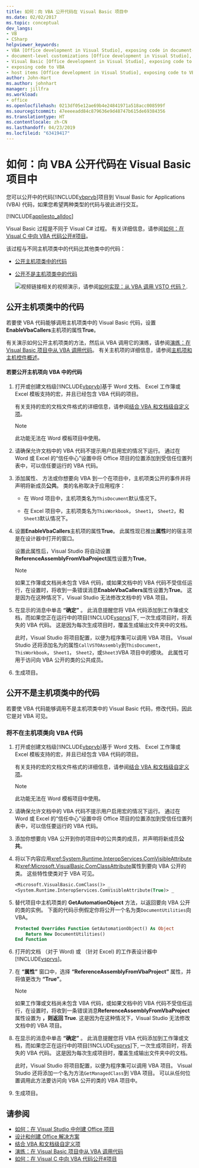 ```yaml
---
title: 如何：向 VBA 公开代码在 Visual Basic 项目中
ms.date: 02/02/2017
ms.topic: conceptual
dev_langs:
- VB
- CSharp
helpviewer_keywords:
- VBA [Office development in Visual Studio], exposing code in document-level customizations
- document-level customizations [Office development in Visual Studio], exposing code
- Visual Basic [Office development in Visual Studio], exposing code to VBA
- exposing code to VBA
- host items [Office development in Visual Studio], exposing code to VBA
author: John-Hart
ms.author: johnhart
manager: jillfra
ms.workload:
- office
ms.openlocfilehash: 0213df05e12ae69b4e24841971a518acc008599f
ms.sourcegitcommit: 47eeeeadd84c879636e9d48747b615de69384356
ms.translationtype: HT
ms.contentlocale: zh-CN
ms.lasthandoff: 04/23/2019
ms.locfileid: "63419417"
---
```

# <a name="how-to-expose-code-to-vba-in-a-visual-basic-project"></a>如何：向 VBA 公开代码在 Visual Basic 项目中
  您可以公开中的代码[!INCLUDE[vbprvb](../sharepoint/includes/vbprvb-md.md)]项目到 Visual Basic for Applications (VBA) 代码，如果您希望两种类型的代码与彼此进行交互。

 [!INCLUDE[appliesto_alldoc](../vsto/includes/appliesto-alldoc-md.md)]

 Visual Basic 过程是不同于 Visual C# 过程。 有关详细信息，请参阅[如何：在 Visual C 中向 VBA 代码公开&#35;项目](../vsto/how-to-expose-code-to-vba-in-a-visual-csharp-project.md)。

 该过程与不同主机项类中的代码比其他类中的代码：

- [公开主机项类中的代码](#HostItemCode)

- [公开不是主机项类中的代码](#NonHostItem)

  ![视频链接](../vsto/media/playvideo.gif "链接至视频")相关的视频演示，请参阅[如何实现：从 VBA 调用 VSTO 代码？](http://go.microsoft.com/fwlink/?LinkId=136757).

## <a name="HostItemCode"></a> 公开主机项类中的代码
 若要使 VBA 代码能够调用主机项类中的 Visual Basic 代码，设置**EnableVbaCallers**主机项的属性**True**。

 有关演示如何公开主机项类的方法，然后从 VBA 调用它的演练，请参阅[演练：在 Visual Basic 项目中从 VBA 调用代码](../vsto/walkthrough-calling-code-from-vba-in-a-visual-basic-project.md)。 有关主机项的详细信息，请参阅[主机项和主机控件概述](../vsto/host-items-and-host-controls-overview.md)。

#### <a name="to-expose-code-in-a-host-item-to-vba"></a>若要公开主机项向 VBA 中的代码

1. 打开或创建文档级[!INCLUDE[vbprvb](../sharepoint/includes/vbprvb-md.md)]基于 Word 文档、 Excel 工作簿或 Excel 模板支持的宏，并且已经包含 VBA 代码的项目。

     有关支持的宏的文档文件格式的详细信息，请参阅[结合 VBA 和文档级自定义项](../vsto/combining-vba-and-document-level-customizations.md)。

    > [!NOTE]
    > 此功能无法在 Word 模板项目中使用。

2. 请确保允许文档中的 VBA 代码不提示用户启用宏的情况下运行。 通过在 Word 或 Excel 的“信任中心”设置中将 Office 项目的位置添加到受信任位置列表中，可以信任要运行的 VBA 代码。

3. 添加属性、 方法或你想要向 VBA 到一个在项目中，主机项类公开的事件并将声明将新成员**公共**。 类的名称取决于应用程序：

    - 在 Word 项目中，主机项类名为`ThisDocument`默认情况下。

    - 在 Excel 项目中，主机项类名为`ThisWorkbook`， `Sheet1`， `Sheet2`，和`Sheet3`默认情况下。

4. 设置**EnableVbaCallers**主机项的属性**True**。 此属性现已推出**属性**时的宿主项是在设计器中打开的窗口。

     设置此属性后，Visual Studio 将自动设置**ReferenceAssemblyFromVbaProject**属性设置为**True**。

    > [!NOTE]
    > 如果工作簿或文档尚未包含 VBA 代码，或如果文档中的 VBA 代码不受信任运行，在设置时，将收到一条错误消息**EnableVbaCallers**属性设置为**True**。 这是因为在这种情况下，Visual Studio 无法修改文档中的 VBA 项目。

5. 在显示的消息中单击 **“确定”** 。 此消息提醒您将 VBA 代码添加到工作簿或文档，而如果您正在运行中的项目[!INCLUDE[vsprvs](../sharepoint/includes/vsprvs-md.md)]下, 一次生成项目时，将丢失的 VBA 代码。 这是因为每次生成项目时，覆盖生成输出文件夹中的文档。

     此时，Visual Studio 将项目配置，以便为程序集可以调用 VBA 项目。 Visual Studio 还将添加名为的属性`CallVSTOAssembly`到`ThisDocument`， `ThisWorkbook`， `Sheet1`， `Sheet2`，或`Sheet3`VBA 项目中的模块。 此属性可用于访问向 VBA 公开的类的公共成员。

6. 生成项目。

## <a name="NonHostItem"></a> 公开不是主机项类中的代码
 若要使 VBA 代码能够调用不是主机项类中的 Visual Basic 代码，修改代码，因此它是对 VBA 可见。

### <a name="to-expose-code-that-is-not-in-a-host-item-class-to-vba"></a>将不在主机项类向 VBA 代码

1. 打开或创建文档级[!INCLUDE[vbprvb](../sharepoint/includes/vbprvb-md.md)]基于 Word 文档、 Excel 工作簿或 Excel 模板支持的宏，并且已经包含 VBA 代码的项目。

     有关支持的宏的文档文件格式的详细信息，请参阅[结合 VBA 和文档级自定义项](../vsto/combining-vba-and-document-level-customizations.md)。

    > [!NOTE]
    > 此功能无法在 Word 模板项目中使用。

2. 请确保允许文档中的 VBA 代码不提示用户启用宏的情况下运行。 通过在 Word 或 Excel 的“信任中心”设置中将 Office 项目的位置添加到受信任位置列表中，可以信任要运行的 VBA 代码。

3. 添加你想要向 VBA 公开到你的项目中的公共类的成员，并声明将新成员**公共**。

4. 将以下内容应用<xref:System.Runtime.InteropServices.ComVisibleAttribute>和<xref:Microsoft.VisualBasic.ComClassAttribute>属性到要向 VBA 公开的类。 这些特性使类对于 VBA 可见。

    ```vb
    <Microsoft.VisualBasic.ComClass()> _
    <System.Runtime.InteropServices.ComVisibleAttribute(True)> _
    ```

5. 替代项目中主机项类的 **GetAutomationObject** 方法，以返回要向 VBA 公开的类的实例。 下面的代码示例假定你将公开一个名为类`DocumentUtilities`向 VBA。

    ```vb
    Protected Overrides Function GetAutomationObject() As Object
        Return New DocumentUtilities()
    End Function
    ```

6. 打开的文档 （对于 Word) 或 （针对 Excel) 的工作表设计器中[!INCLUDE[vsprvs](../sharepoint/includes/vsprvs-md.md)]。

7. 在 **“属性”** 窗口中，选择 **“ReferenceAssemblyFromVbaProject”** 属性，并将值更改为 **“True”**。

    > [!NOTE]
    > 如果工作簿或文档尚未包含 VBA 代码，或如果文档中的 VBA 代码不受信任运行，在设置时，将收到一条错误消息**ReferenceAssemblyFromVbaProject**属性设置为 **，则返回 True**. 这是因为在这种情况下，Visual Studio 无法修改文档中的 VBA 项目。

8. 在显示的消息中单击 **“确定”** 。 此消息提醒您将 VBA 代码添加到工作簿或文档，而如果您正在运行中的项目[!INCLUDE[vsprvs](../sharepoint/includes/vsprvs-md.md)]下, 一次生成项目时，将丢失的 VBA 代码。 这是因为每次生成项目时，覆盖生成输出文件夹中的文档。

     此时，Visual Studio 将项目配置，以便为程序集可以调用 VBA 项目。 Visual Studio 还将添加一个名为方法`GetManagedClass`到 VBA 项目。 可以从任何位置调用此方法要访问向 VBA 公开的类的 VBA 项目中。

9. 生成项目。

## <a name="see-also"></a>请参阅
- [如何：在 Visual Studio 中创建 Office 项目](../vsto/how-to-create-office-projects-in-visual-studio.md)
- [设计和创建 Office 解决方案](../vsto/designing-and-creating-office-solutions.md)
- [结合 VBA 和文档级自定义项](../vsto/combining-vba-and-document-level-customizations.md)
- [演练：在 Visual Basic 项目中从 VBA 调用代码](../vsto/walkthrough-calling-code-from-vba-in-a-visual-basic-project.md)
- [如何：在 Visual C 中向 VBA 代码公开&#35;项目](../vsto/how-to-expose-code-to-vba-in-a-visual-csharp-project.md)
